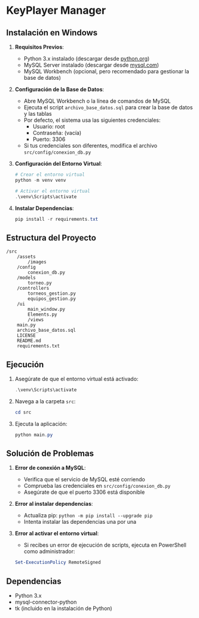 # KeyPlayer Manager

## Instalación en Windows

1. **Requisitos Previos**:
   - Python 3.x instalado (descargar desde [python.org](https://www.python.org/downloads/))
   - MySQL Server instalado (descargar desde [mysql.com](https://dev.mysql.com/downloads/mysql/))
   - MySQL Workbench (opcional, pero recomendado para gestionar la base de datos)

2. **Configuración de la Base de Datos**:
   - Abre MySQL Workbench o la línea de comandos de MySQL
   - Ejecuta el script `archivo_base_datos.sql` para crear la base de datos y las tablas
   - Por defecto, el sistema usa las siguientes credenciales:
     - Usuario: root
     - Contraseña: (vacía)
     - Puerto: 3306
   - Si tus credenciales son diferentes, modifica el archivo `src/config/conexion_db.py`

3. **Configuración del Entorno Virtual**:
   ```powershell
   # Crear el entorno virtual
   python -m venv venv

   # Activar el entorno virtual
   .\venv\Scripts\activate
   ```

4. **Instalar Dependencias**:
   ```powershell
   pip install -r requirements.txt
   ```

## Estructura del Proyecto

```
/src
    /assets
        /images
    /config
        conexion_db.py
    /models
        torneo.py
    /controllers
        torneos_gestion.py
        equipos_gestion.py
    /ui
        main_window.py
        Elements.py
        /views
    main.py
    archivo_base_datos.sql
    LICENSE
    README.md
    requirements.txt
```

## Ejecución

1. Asegúrate de que el entorno virtual está activado:
   ```powershell
   .\venv\Scripts\activate
   ```

2. Navega a la carpeta `src`:
   ```powershell
   cd src
   ```

3. Ejecuta la aplicación:
   ```powershell
   python main.py
   ```

## Solución de Problemas

1. **Error de conexión a MySQL**:
   - Verifica que el servicio de MySQL esté corriendo
   - Comprueba las credenciales en `src/config/conexion_db.py`
   - Asegúrate de que el puerto 3306 está disponible

2. **Error al instalar dependencias**:
   - Actualiza pip: `python -m pip install --upgrade pip`
   - Intenta instalar las dependencias una por una

3. **Error al activar el entorno virtual**:
   - Si recibes un error de ejecución de scripts, ejecuta en PowerShell como administrador:
   ```powershell
   Set-ExecutionPolicy RemoteSigned
   ```

## Dependencias
- Python 3.x
- mysql-connector-python
- tk (incluido en la instalación de Python)
